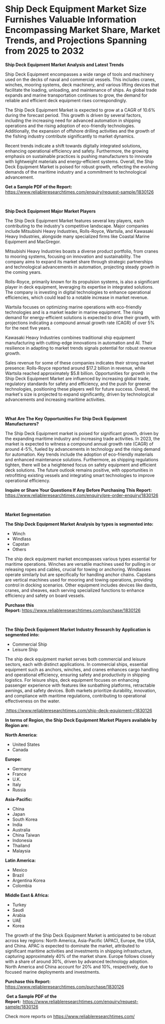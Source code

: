 <p><h1>Ship Deck Equipment Market Size Furnishes Valuable Information Encompassing Market Share, Market Trends, and Projections Spanning from 2025 to 2032</h1></p><p><strong>Ship Deck Equipment Market Analysis and Latest Trends</strong></p>
<p><p>Ship Deck Equipment encompasses a wide range of tools and machinery used on the decks of naval and commercial vessels. This includes cranes, winches, mooring systems, deck machinery, and various lifting devices that facilitate the loading, unloading, and maintenance of ships. As global trade expands and marine transportation continues to grow, the demand for reliable and efficient deck equipment rises correspondingly.</p><p>The Ship Deck Equipment Market is expected to grow at a CAGR of 10.6% during the forecast period. This growth is driven by several factors, including the increasing need for advanced automation in shipping operations and the rising adoption of eco-friendly technologies. Additionally, the expansion of offshore drilling activities and the growth of the fishing industry contribute significantly to market dynamics.</p><p>Recent trends indicate a shift towards digitally integrated solutions, enhancing operational efficiency and safety. Furthermore, the growing emphasis on sustainable practices is pushing manufacturers to innovate with lightweight materials and energy-efficient systems. Overall, the Ship Deck Equipment Market is poised for robust growth, reflecting the evolving demands of the maritime industry and a commitment to technological advancement.</p></p>
<p><strong>Get a Sample PDF of the Report:&nbsp;</strong> <a href="https://www.reliableresearchtimes.com/enquiry/request-sample/1830126?utm_campaign=2464&utm_medium=2&utm_source=Github&utm_content=ia&utm_term=11042025&utm_id=ship-deck-equipment">https://www.reliableresearchtimes.com/enquiry/request-sample/1830126</a></p>
<p>&nbsp;</p>
<p><strong>Ship Deck Equipment Major Market Players</strong></p>
<p><p>The Ship Deck Equipment Market features several key players, each contributing to the industry's competitive landscape. Major companies include Mitsubishi Heavy Industries, Rolls-Royce, Wartsila, and Kawasaki Heavy Industries, alongside many specialized firms like Coastal Marine Equipment and MacGregor.</p><p>Mitsubishi Heavy Industries boasts a diverse product portfolio, from cranes to mooring systems, focusing on innovation and sustainability. The company aims to expand its market share through strategic partnerships and technological advancements in automation, projecting steady growth in the coming years.</p><p>Rolls-Royce, primarily known for its propulsion systems, is also a significant player in deck equipment, leveraging its expertise in integrated solutions. The company is investing in digital technologies to enhance operational efficiencies, which could lead to a notable increase in market revenue.</p><p>Wartsila focuses on optimizing marine operations with eco-friendly technologies and is a market leader in marine equipment. The rising demand for energy-efficient solutions is expected to drive their growth, with projections indicating a compound annual growth rate (CAGR) of over 5% for the next five years.</p><p>Kawasaki Heavy Industries combines traditional ship equipment manufacturing with cutting-edge innovations in automation and AI. Their resilience in adapting to market trends signals potential for robust revenue growth.</p><p>Sales revenue for some of these companies indicates their strong market presence: Rolls-Royce reported around $17.2 billion in revenue, while Wartsila reached approximately $5.8 billion. Opportunities for growth in the Ship Deck Equipment Market are influenced by increasing global trade, regulatory standards for safety and efficiency, and the push for greener technologies, positioning these players well for future success. Overall, the market's size is projected to expand significantly, driven by technological advancements and increasing maritime activities.</p></p>
<p>&nbsp;</p>
<p><strong>What Are The Key Opportunities For Ship Deck Equipment Manufacturers?</strong></p>
<p><p>The Ship Deck Equipment market is poised for significant growth, driven by the expanding maritime industry and increasing trade activities. In 2023, the market is expected to witness a compound annual growth rate (CAGR) of around 4-5%, fueled by advancements in technology and the rising demand for automation. Key trends include the adoption of eco-friendly materials and enhanced maintenance solutions. Furthermore, as shipping regulations tighten, there will be a heightened focus on safety equipment and efficient deck solutions. The future outlook remains positive, with opportunities in retrofitting existing vessels and integrating smart technologies to improve operational efficiency.</p></p>
<p><strong>Inquire or Share Your Questions If Any Before Purchasing This Report:</strong> <a href="https://www.reliableresearchtimes.com/enquiry/pre-order-enquiry/1830126?utm_campaign=2464&utm_medium=2&utm_source=Github&utm_content=ia&utm_term=11042025&utm_id=ship-deck-equipment">https://www.reliableresearchtimes.com/enquiry/pre-order-enquiry/1830126</a></p>
<p>&nbsp;</p>
<p><strong>Market Segmentation</strong></p>
<p><strong>The Ship Deck Equipment Market Analysis by types is segmented into:</strong></p>
<p><ul><li>Winch</li><li>Windlass</li><li>Capstan</li><li>Others</li></ul></p>
<p><p>The ship deck equipment market encompasses various types essential for maritime operations. Winches are versatile machines used for pulling in or releasing ropes and cables, crucial for towing or anchoring. Windlasses operate similarly but are specifically for handling anchor chains. Capstans are vertical machines used for mooring and towing operations, providing control in docking scenarios. Other equipment includes devices like davits, cranes, and sheaves, each serving specialized functions to enhance efficiency and safety on board vessels.</p></p>
<p><strong>Purchase this Report:&nbsp;</strong><a href="https://www.reliableresearchtimes.com/purchase/1830126?utm_campaign=2464&utm_medium=2&utm_source=Github&utm_content=ia&utm_term=11042025&utm_id=ship-deck-equipment">https://www.reliableresearchtimes.com/purchase/1830126</a></p>
<p>&nbsp;</p>
<p><strong>The Ship Deck Equipment Market Industry Research by Application is segmented into:</strong></p>
<p><ul><li>Commercial Ship</li><li>Leisure Ship</li></ul></p>
<p><p>The ship deck equipment market serves both commercial and leisure sectors, each with distinct applications. In commercial ships, essential equipment such as anchors, winches, and cranes enhances cargo handling and operational efficiency, ensuring safety and productivity in shipping logistics. For leisure ships, deck equipment focuses on enhancing passenger experience with features like sunbathing platforms, retractable awnings, and safety devices. Both markets prioritize durability, innovation, and compliance with maritime regulations, contributing to operational effectiveness on the water.</p></p>
<p><a href="https://www.reliableresearchtimes.com/ship-deck-equipment-r1830126?utm_campaign=2464&utm_medium=2&utm_source=Github&utm_content=ia&utm_term=11042025&utm_id=ship-deck-equipment">&nbsp;https://www.reliableresearchtimes.com/ship-deck-equipment-r1830126</a></p>
<p><strong>In terms of Region, the Ship Deck Equipment Market Players available by Region are:</strong></p>
<p>
    <p> <strong> North America: </strong>
        <ul>
            <li>United States</li>
            <li>Canada</li>
        </ul>
        </p> 
    <p> <strong> Europe: </strong>
        <ul>
            <li>Germany</li>
            <li>France</li>
            <li>U.K.</li>
            <li>Italy</li>
            <li>Russia</li>
        </ul>
        </p> 
    <p> <strong> Asia-Pacific: </strong>
        <ul>
            <li>China</li>
            <li>Japan</li>
            <li>South Korea</li>
            <li>India</li>
            <li>Australia</li>
            <li>China Taiwan</li>
            <li>Indonesia</li>
            <li>Thailand</li>
            <li>Malaysia</li>
        </ul>
        </p> 
    <p> <strong> Latin America: </strong>
        <ul>
            <li>Mexico</li>
            <li>Brazil</li>
            <li>Argentina Korea</li>
            <li>Colombia</li>
        </ul>
        </p> 
    <p> <strong> Middle East & Africa: </strong>
        <ul>
            <li>Turkey</li>
            <li>Saudi</li>
            <li>Arabia</li>
            <li>UAE</li>
            <li>Korea</li>
        </ul>
    </p>
    </p>
<p><p>The growth of the Ship Deck Equipment Market is anticipated to be robust across key regions: North America, Asia-Pacific (APAC), Europe, the USA, and China. APAC is expected to dominate the market, attributed to significant maritime activities and investments in shipping infrastructure, capturing approximately 40% of the market share. Europe follows closely with a share of around 30%, driven by advanced technology adoption. North America and China account for 20% and 10%, respectively, due to focused marine deployments and investments.</p></p>
<p><strong>Purchase this Report: </strong><a href="https://www.reliableresearchtimes.com/purchase/1830126?utm_campaign=2464&utm_medium=2&utm_source=Github&utm_content=ia&utm_term=11042025&utm_id=ship-deck-equipment">https://www.reliableresearchtimes.com/purchase/1830126</a></p>
<p>&nbsp;<strong>Get a Sample PDF of the Report:&nbsp;&nbsp;</strong><a href="https://www.reliableresearchtimes.com/enquiry/request-sample/1830126?utm_campaign=2464&utm_medium=2&utm_source=Github&utm_content=ia&utm_term=11042025&utm_id=ship-deck-equipment">https://www.reliableresearchtimes.com/enquiry/request-sample/1830126</a></p>
<p><strong></strong></p>
<p>Check more reports on <a href="https://www.reliableresearchtimes.com/?utm_campaign=2464&utm_medium=2&utm_source=Github&utm_content=ia&utm_term=11042025&utm_id=ship-deck-equipment">https://www.reliableresearchtimes.com/</a></p>